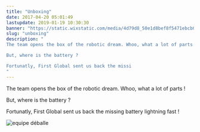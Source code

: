 ```yaml
---
title: "Unboxing"
date: 2017-04-20 05:01:49
lastupdate: 2019-01-19 10:30:30
banner: "https://static.wixstatic.com/media/4d79d8_50e1d8bef8f5471ebcb026279e90433c~mv2_d_4128_3096_s_4_2.jpg/v1/fill/w_668,h_501,al_c,q_80,usm_0.66_1.00_0.01/4d79d8_50e1d8bef8f5471ebcb026279e90433c~mv2_d_4128_3096_s_4_2.jpg"
slug: "unboxing"
description: " 
The team opens the box of the robotic dream. Whoo, what a lot of parts !

But, where is the battery ?

Fortunatly, First Global sent us back the missi
"
---
```

The team opens the box of the robotic dream. Whoo, what a lot of parts !

But, where is the battery ?

Fortunatly, First Global sent us back the missing battery lightning fast !

![equipe déballe](https://static.werobot.fr/blog/bob-ross/5bf18ca127c5d.gif)
    
